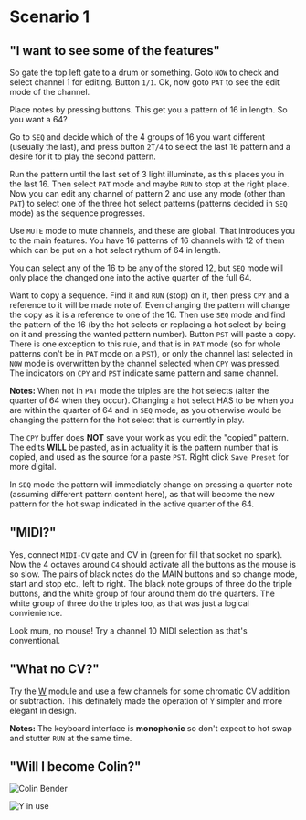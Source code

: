 # Scenario 1
## "I want to see some of the features"

So gate the top left gate to a drum or something. Goto `NOW` to check and select channel 1 for editing. Button `1/1`. Ok, now goto `PAT` to see the edit mode of the channel.

Place notes by pressing buttons. This get you a pattern of 16 in length. So you want a 64?

Go to `SEQ` and decide which of the 4 groups of 16 you want different (useually the last), and press button `2T/4` to select the last 16 pattern and a desire for it to play the second pattern.

Run the pattern until the last set of 3 light illuminate, as this places you in the last 16. Then select `PAT` mode and maybe `RUN` to stop at the right place. Now you can edit any channel of pattern 2 and use any mode (other than `PAT`) to select one of the three hot select patterns (patterns decided in `SEQ` mode) as the sequence progresses.

Use `MUTE` mode to mute channels, and these are global. That introduces you to the main features. You have 16 patterns of 16 channels with 12 of them which can be put on a hot select rythum of 64 in length.

You can select any of the 16 to be any of the stored 12, but `SEQ` mode will only place the changed one into the active quarter of the full 64.

Want to copy a sequence. Find it and `RUN` (stop) on it, then press `CPY` and a reference to it will be made note of. Even changing the pattern will change the copy as it is a reference to one of the 16. Then use `SEQ` mode and find the pattern of the 16 (by the hot selects or replacing a hot select by being on it and pressing the wanted pattern number). Button `PST` will paste a copy. There is one exception to this rule, and that is in `PAT` mode (so for whole patterns don't be in `PAT` mode on a `PST`), or only the channel last selected in `NOW` mode is overwritten by the channel selected when `CPY` was pressed. The indicators on `CPY` and `PST` indicate same pattern and same channel.

**Notes:** When not in `PAT` mode the triples are the hot selects (alter the quarter of 64 when they occur). Changing a hot select HAS to be when you are within the quarter of 64 and in `SEQ` mode, as you otherwise would be changing the pattern for the hot select that is currently in play.

The `CPY` buffer does **NOT** save your work as you edit the "copied" pattern. The edits **WILL** be pasted, as in actuality it is the pattern number that is copied, and used as the source for a paste `PST`. Right click `Save Preset` for more digital.

In `SEQ` mode the pattern will immediately change on pressing a quarter note (assuming different pattern content here), as that will become the new pattern for the hot swap indicated in the active quarter of the 64.

## "MIDI?"
Yes, connect `MIDI-CV` gate and CV in (green for fill that socket no spark). Now the 4 octaves around `C4` should activate all the buttons as the mouse is so slow. The pairs of black notes do the MAIN buttons and so change mode, start and stop etc., left to right. The black note groups of three do the triple buttons, and the white group of four around them do the quarters. The white group of three do the triples too, as that was just a logical convienience.

Look mum, no mouse! Try a channel 10 MIDI selection as that's conventional.

## "What no CV?"
Try the [W](README.md#w) module and use a few channels for some chromatic CV addition or subtraction. This definately made the operation of `Y` simpler and more elegant in design.

**Notes:** The keyboard interface is **monophonic** so don't expect to hot swap and stutter `RUN` at the same time.

## "Will I become Colin?"
![Colin Bender](https://github.com/jackokring/KRTPluginADemo/tree/master/docs/Pictures/Screenshot%20from%202021-08-15%2022-43-19.png)

![Y in use](https://github.com/jackokring/KRTPluginADemo/tree/master/docs/Pictures/Screenshot%20from%202021-08-15%2023-15-31.png)

